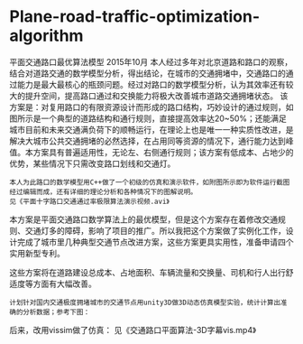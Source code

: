 # Plane-road-traffic-optimization-algorithm
平面交通路口最优算法模型
2015年10月
	本人经过多年对北京道路和路口的观察，结合对道路交通的数学模型分析，得出结论，在城市的交通拥堵中，交通路口的通过能力是最大最核心的瓶颈问题。经过对路口的数学模型分析，认为其效率还有较大的提升空间，提高路口通过和交换能力将极大改善城市道路交通拥堵状态。
	该方案是：对复用路口的有限资源设计而形成的路口结构，巧妙设计的通过规则，如图所示是一个典型的道路结构和通行规则，直接提高效率达20~50%；还能满足城市目前和未来交通满负荷下的顺畅运行，在理论上也是唯一一种实质性改进，是解决大城市公共交通拥堵的必然选择，在占用同等资源的情况下，通行能力达到峰值。本方案具有普遍适用性，无论左、右侧通行规则；该方案有低成本、占地少的优势，某些情况下只需改变路口划线和交通灯。
	
	本人为此路口的数学模型用C++做了一个初级的仿真和演示软件，如附图所示即为软件运行截图经过编辑而成，还有详细的理论分析和各种情况下的图解说明。
	见《平面十字路口交通通过率极限算法演示视频.avi》
	
 

本方案是平面交通路口数学算法上的最优模型，但是这个方案存在着修改交通规则、交通灯多的障碍，影响了项目的推广。所以我把这个方案做了实例化工作，设计完成了城市里几种典型交通节点改进方案，这些方案更具实用性，准备申请四个实用新型专利。

这些方案将在道路建设总成本、占地面积、车辆流量和交换量、司机和行人出行舒适度等方面有大幅改善。

	计划针对国内交通极度拥堵城市的交通节点用unity3D做3D动态仿真模型实验，统计计算出准确的分析数据；参考下图：
 
后来，改用vissim做了仿真：
见《交通路口平面算法-3D字幕vis.mp4》

